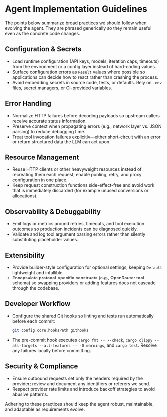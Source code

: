 # Agent Implementation Guidelines

The points below summarize broad practices we should follow when evolving the agent. They are phrased generically so they remain useful even as the concrete code changes.

## Configuration & Secrets
- Load runtime configuration (API keys, models, iteration caps, timeouts) from the environment or a config layer instead of hard-coding values.
- Surface configuration errors as `Result` values where possible so applications can decide how to react rather than crashing the process.
- Avoid embedding secrets in source code, tests, or defaults. Rely on `.env` files, secret managers, or CI-provided variables.

## Error Handling
- Normalize HTTP failures before decoding payloads so upstream callers receive accurate status information.
- Preserve context when propagating errors (e.g., network layer vs. JSON parsing) to reduce debugging time.
- Treat tool invocation failures explicitly—either short-circuit with an error or return structured data the LLM can act upon.

## Resource Management
- Reuse HTTP clients or other heavyweight resources instead of recreating them each request; enable pooling, retry, and proxy configuration in one place.
- Keep request construction functions side-effect-free and avoid work that is immediately discarded (for example unused conversions or allocations).

## Observability & Debuggability
- Emit logs or metrics around retries, timeouts, and tool execution outcomes so production incidents can be diagnosed quickly.
- Validate and log tool argument parsing errors rather than silently substituting placeholder values.

## Extensibility
- Provide builder-style configuration for optional settings, keeping `Default` lightweight and infallible.
- Encapsulate protocol-specific constructs (e.g., OpenRouter tool schema) so swapping providers or adding features does not cascade through the codebase.

## Developer Workflow
- Configure the shared Git hooks so linting and tests run automatically before each commit:
  ```bash
  git config core.hooksPath githooks
  ```
- The pre-commit hook executes `cargo fmt -- --check`, `cargo clippy --all-targets --all-features -- -D warnings`, and `cargo test`. Resolve any failures locally before committing.

## Security & Compliance
- Ensure outbound requests set only the headers required by the provider; review and document any identifiers or referers we send.
- Respect provider rate limits and introduce backoff strategies to avoid abusive patterns.

Adhering to these practices should keep the agent robust, maintainable, and adaptable as requirements evolve.
